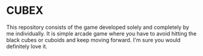 # CUBEX
This repository consists of the game developed solely and completely by me individually. It is simple arcade game where you have to avoid hitting the black cubes or cuboids and keep moving forward. I'm sure you would definitely love it.  
